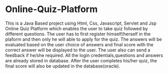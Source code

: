 # Online-Quiz-Platform
This is a Java Based project using Html, Css, Javascript, Servlet and Jsp
Online Quiz Platform which enables the user to take quiz followed by different questions. The user has to first register himself/herself in the plaform and then only he will able to apply for the quiz. The answers will be evaluated based on the user choice of answers and final score with the correct answer will be displayed to the user. The user also can send a feedback if he/she required. All the login credentials,questions and answers are already stored in database. After the user completes his/her quiz, the final score will also be updated in the database(oracle). 
